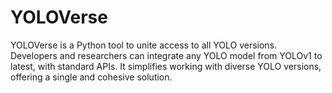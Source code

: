 # YOLOVerse
YOLOVerse is a Python tool to unite access to all YOLO versions. Developers and researchers can integrate any YOLO model from YOLOv1 to latest, with standard APIs. It simplifies working with diverse YOLO versions, offering a single and cohesive solution.
